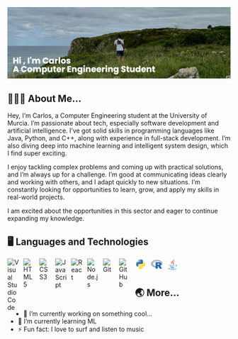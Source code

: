 ![Banner](resources/banner.png)

## 🙋🏽‍♂️ About Me...

Hey, I’m Carlos, a Computer Engineering student at the University of Murcia. I’m passionate about tech, especially software development and artificial intelligence. I’ve got solid skills in programming languages like Java, Python, and C++, along with experience in full-stack development. I’m also diving deep into machine learning and intelligent system design, which I find super exciting.

I enjoy tackling complex problems and coming up with practical solutions, and I’m always up for a challenge. I’m good at communicating ideas clearly and working with others, and I adapt quickly to new situations. I’m constantly looking for opportunities to learn, grow, and apply my skills in real-world projects.

I am excited about the opportunities in this sector and eager to continue expanding my knowledge.

## 🖥️ Languages and Technologies

<img align="left" alt="Visual Studio Code" width="26px" src="https://cdn.jsdelivr.net/gh/devicons/devicon/icons/vscode/vscode-original.svg" style="padding-right:10px;" />
<img align="left" alt="HTML5" width="26px" src="https://cdn.jsdelivr.net/gh/devicons/devicon/icons/html5/html5-original.svg" style="padding-right:10px;" />
<img align="left" alt="CSS3" width="26px" src="https://cdn.jsdelivr.net/gh/devicons/devicon/icons/css3/css3-original.svg" style="padding-right:10px;" />
<img align="left" alt="JavaScript" width="26px" src="https://cdn.jsdelivr.net/gh/devicons/devicon/icons/javascript/javascript-original.svg" style="padding-right:10px;" />
<img align="left" alt="React" width="26px" src="https://cdn.jsdelivr.net/gh/devicons/devicon/icons/react/react-original.svg" style="padding-right:10px;" />
<img align="left" alt="Node.js" width="26px" src="https://cdn.jsdelivr.net/gh/devicons/devicon/icons/nodejs/nodejs-original.svg" style="padding-right:10px;" />
<img align="left" alt="Git" width="26px" src="https://cdn.jsdelivr.net/gh/devicons/devicon/icons/git/git-original.svg" style="padding-right:10px;" />
<img align="left" alt="GitHub" width="26px" src="https://user-images.githubusercontent.com/3369400/139447912-e0f43f33-6d9f-45f8-be46-2df5bbc91289.png" style="padding-right:10px;" />
<img align="left" alt="Python" width="26px" src="https://github.com/devicons/devicon/blob/master/icons/python/python-original.svg" style="padding-right:10px;" />
<img align="left" alt="R" width="26px" src="https://github.com/devicons/devicon/blob/master/icons/r/r-original.svg" style="padding-right:10px;" />
<img align="left" alt="R" width="26px" src="https://github.com/devicons/devicon/blob/master/icons/java/java-original.svg" style="padding-right:10px;" />

<br><br>

## 🌏 More...

- 🔭 I’m currently working on something cool...
- 🌱 I’m currently learning ML
- ⚡ Fun fact: I love to surf and listen to music